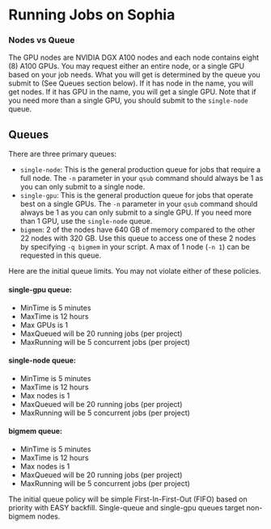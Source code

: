 # Running Jobs on Sophia

### Nodes vs Queue
The GPU nodes are NVIDIA DGX A100 nodes and each node contains eight (8) A100 GPUs. You may request either an entire node, or a single GPU based on your job needs. What you will get is determined by the queue you submit to (See Queues section below).
If it has node in the name, you will get nodes. If it has GPU in the name, you will get a single GPU. Note that if you need more than a single GPU, you should submit to the `single-node` queue.

##  <a name="Sophia-Queues"></a>Queues

There are three primary queues:
- `single-node`: This is the general production queue for jobs that require a full node. The `-n` parameter in your `qsub` command should always be 1 as you can only submit to a single node.
- `single-gpu`: This is the general production queue for jobs that operate best on a single GPUs. The `-n` parameter in your `qsub` command should always be 1 as you can only submit to a single GPU. If you need more than 1 GPU, use the `single-node` queue.
- `bigmem`:  2 of the nodes have 640 GB of memory compared to the other 22 nodes with 320 GB. Use this queue to access one of these 2 nodes by specifying ```-q bigmem``` in your script. A max of 1 node (`-n 1`) can be requested in this queue.


Here are the initial queue limits. You may not violate either of these policies.

#### single-gpu queue:
- MinTime is 5 minutes
- MaxTime is 12 hours
- Max GPUs is 1
- MaxQueued will be 20 running jobs (per project)
- MaxRunning will be 5 concurrent jobs (per project)

#### single-node queue:
- MinTime is 5 minutes
- MaxTime is 12 hours
- Max nodes is 1
- MaxQueued will be 20 running jobs (per project)
- MaxRunning will be 5 concurrent jobs (per project)

#### bigmem queue:
- MinTime is 5 minutes
- MaxTime is 12 hours
- Max nodes is 1
- MaxQueued will be 20 running jobs (per project)
- MaxRunning will be 5 concurrent jobs (per project)

The initial queue policy will be simple First-In-First-Out (FIFO) based on priority with EASY backfill. Single-queue and single-gpu queues target non-bigmem nodes.

